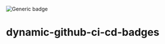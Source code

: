 
![Generic badge](https://badgetestbucket.s3.amazonaws.com/badges/master-build.svg)

# dynamic-github-ci-cd-badges
